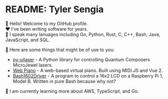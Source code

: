 # README: Tyler Sengia
:wave: Hello! Welcome to my GitHub profile.  
:heart: I've been writing software for years.  
:pencil: I speak many lanuages including Go, Python, Rust, C, C++, Bash, Java, JavaScript, and SQL.

:running: Here are some things that might be of use to you:
- [py-ujlaser](https://github.com/Student-Space-Programs-Laboratory/py-ujlaser) - A Python library for controlling Quantum Composers MicroJewel lasers.
- [Web Piano](https://piano-app.tsengia.net/) - A web-based virtual piano. Built using MIDI.JS and Vue 2.
- [Bash1602Driver](https://github.com/tsengia/Bash1602Driver) - A program to control a 16x2 LCD on a Raspberry Pi 1, Model B. Written in pure Bash because why not?

:book: I am currently learning more about AWS, TypeScript, and Go.

